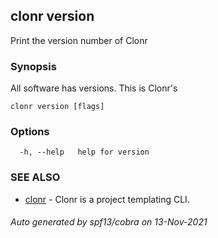## clonr version

Print the version number of Clonr

### Synopsis

All software has versions. This is Clonr's

```
clonr version [flags]
```

### Options

```
  -h, --help   help for version
```

### SEE ALSO

* [clonr](clonr.md)	 - Clonr is a project templating CLI.

###### Auto generated by spf13/cobra on 13-Nov-2021
